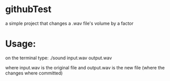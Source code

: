 # githubTest
a simple project that changes a .wav file's volume by a factor
# Usage:
on the terminal type: ./sound input.wav output.wav

where input.wav is the original file and output.wav is the new file (where the changes where committed)
